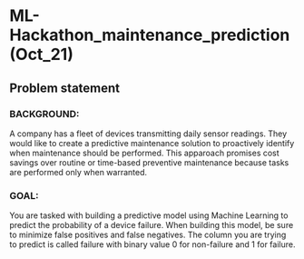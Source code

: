 # ML-Hackathon_maintenance_prediction (Oct_21)
## Problem statement
### BACKGROUND:
A company has a fleet of devices transmitting daily sensor readings. They would like to create a predictive maintenance solution to proactively identify when maintenance should be performed. This apparoach promises cost savings over routine or time-based preventive maintenance because tasks are performed only when warranted.
### GOAL:
You are tasked with building a predictive model using Machine Learning to predict the probability of a device failure. When building this model, be sure to minimize false positives and false negatives. The column you are trying to predict is called failure with binary value 0 for non-failure and 1 for failure.
